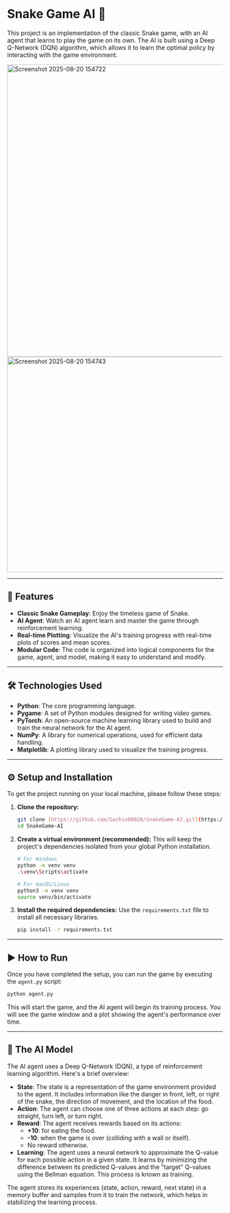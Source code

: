 # Snake Game AI 🐍

This project is an implementation of the classic Snake game, with an AI agent that learns to play the game on its own. The AI is built using a Deep Q-Network (DQN) algorithm, which allows it to learn the optimal policy by interacting with the game environment.

<img width="791" height="682" alt="Screenshot 2025-08-20 154722" src="https://github.com/user-attachments/assets/5a59ae11-79dd-4b3c-9a50-a0546ad9a42a" />
<img width="633" height="503" alt="Screenshot 2025-08-20 154743" src="https://github.com/user-attachments/assets/a35d8f01-b841-4fc3-bea0-f95ae06699a8" />

---

## 🚀 Features

-   **Classic Snake Gameplay**: Enjoy the timeless game of Snake.
-   **AI Agent**: Watch an AI agent learn and master the game through reinforcement learning.
-   **Real-time Plotting**: Visualize the AI's training progress with real-time plots of scores and mean scores.
-   **Modular Code**: The code is organized into logical components for the game, agent, and model, making it easy to understand and modify.

---

## 🛠️ Technologies Used

-   **Python**: The core programming language.
-   **Pygame**: A set of Python modules designed for writing video games.
-   **PyTorch**: An open-source machine learning library used to build and train the neural network for the AI agent.
-   **NumPy**: A library for numerical operations, used for efficient data handling.
-   **Matplotlib**: A plotting library used to visualize the training progress.

---

## ⚙️ Setup and Installation

To get the project running on your local machine, please follow these steps:

1.  **Clone the repository:**
    ```bash
    git clone [https://github.com/Sachin00028/SnakeGame-AI.git](https://github.com/Sachin00028/SnakeGame-AI.git)
    cd SnakeGame-AI
    ```

2.  **Create a virtual environment (recommended):**
    This will keep the project's dependencies isolated from your global Python installation.
    ```bash
    # For Windows
    python -m venv venv
    .\venv\Scripts\activate

    # For macOS/Linux
    python3 -m venv venv
    source venv/bin/activate
    ```

3.  **Install the required dependencies:**
    Use the `requirements.txt` file to install all necessary libraries.
    ```bash
    pip install -r requirements.txt
    ```

---

## ▶️ How to Run

Once you have completed the setup, you can run the game by executing the `agent.py` script:

```bash
python agent.py
```

This will start the game, and the AI agent will begin its training process. You will see the game window and a plot showing the agent's performance over time.

---

## 🧠 The AI Model

The AI agent uses a Deep Q-Network (DQN), a type of reinforcement learning algorithm. Here's a brief overview:

-   **State**: The state is a representation of the game environment provided to the agent. It includes information like the danger in front, left, or right of the snake, the direction of movement, and the location of the food.
-   **Action**: The agent can choose one of three actions at each step: go straight, turn left, or turn right.
-   **Reward**: The agent receives rewards based on its actions:
    -   **+10**: for eating the food.
    -   **-10**: when the game is over (colliding with a wall or itself).
    -   No reward otherwise.
-   **Learning**: The agent uses a neural network to approximate the Q-value for each possible action in a given state. It learns by minimizing the difference between its predicted Q-values and the "target" Q-values using the Bellman equation. This process is known as training.

The agent stores its experiences (state, action, reward, next state) in a memory buffer and samples from it to train the network, which helps in stabilizing the learning process.
